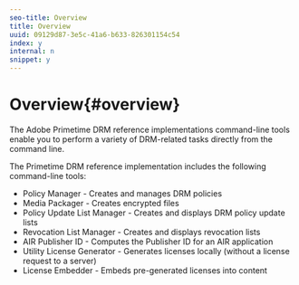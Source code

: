 ```yaml
---
seo-title: Overview
title: Overview
uuid: 09129d87-3e5c-41a6-b633-826301154c54
index: y
internal: n
snippet: y
---
```


# Overview{#overview}

The Adobe Primetime DRM reference implementations command-line tools enable you to perform a variety of DRM-related tasks directly from the command line.

The Primetime DRM reference implementation includes the following command-line tools:

* Policy Manager - Creates and manages DRM policies 
* Media Packager - Creates encrypted files 
* Policy Update List Manager - Creates and displays DRM policy update lists 
* Revocation List Manager - Creates and displays revocation lists 
* AIR Publisher ID - Computes the Publisher ID for an AIR application 
* Utility License Generator - Generates licenses locally (without a license request to a server) 
* License Embedder - Embeds pre-generated licenses into content


